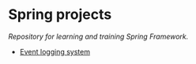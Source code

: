 # Spring projects
_Repository for learning and training Spring Framework._

* [Event logging system](https://github.com/eonalion/Spring/tree/master/SpringCore)
